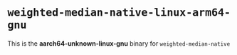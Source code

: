 # `weighted-median-native-linux-arm64-gnu`

This is the **aarch64-unknown-linux-gnu** binary for `weighted-median-native`
